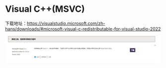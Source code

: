 # Visual C++(MSVC)

下载地址：<https://visualstudio.microsoft.com/zh-hans/downloads/#microsoft-visual-c-redistributable-for-visual-studio-2022>

![](images/MSVC20230802115549.png)